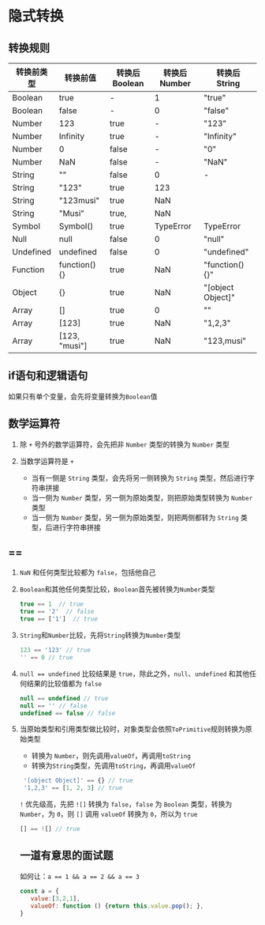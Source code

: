 # 隐式转换

## 转换规则

| 转换前类型 | 转换前值      | 转换后 Boolean | 转换后 Number | 转换后 String     |
| ---------- | ------------- | -------------- | ------------- | ----------------- |
| Boolean    | true          | -              | 1             | "true"            |
| Boolean    | false         | -              | 0             | "false"           |
| Number     | 123           | true           | -             | "123"             |
| Number     | Infinity      | true           | -             | "Infinity"        |
| Number     | 0             | false          | -             | "0"               |
| Number     | NaN           | false          | -             | "NaN"             |
| String     | ""            | false          | 0             | -                 |
| String     | "123"         | true           | 123           |                   |
| String     | "123musi"     | true           | NaN           |                   |
| String     | "Musi"        | true,          | NaN           |                   |
| Symbol     | Symbol()      | true           | TypeError     | TypeError         |
| Null       | null          | false          | 0             | "null"            |
| Undefined  | undefined     | false          | 0             | "undefined"       |
| Function   | function(){}  | true           | NaN           | "function(){}"    |
| Object     | {}            | true           | NaN           | "[object Object]" |
| Array      | []            | true           | 0             | ""                |
| Array      | [123]         | true           | NaN           | "1,2,3"           |
| Array      | [123, "musi"] | true           | NaN           | "123,musi"        |

## if语句和逻辑语句

如果只有单个变量，会先将变量转换为`Boolean`值

## 数学运算符 

1. 除 `+` 号外的数学运算符，会先把非 `Number` 类型的转换为 `Number` 类型

2. 当数学运算符是 `+`
   - 当有一侧是 `String` 类型，会先将另一侧转换为 `String` 类型，然后进行字符串拼接
   - 当一侧为 `Number` 类型，另一侧为原始类型，则把原始类型转换为 `Number` 类型
   - 当一侧为 `Number` 类型，另一侧为原始类型，则把两侧都转为 `String` 类型，后进行字符串拼接

## ==

1. `NaN` 和任何类型比较都为 `false`，包括他自己

2. `Boolean`和其他任何类型比较，`Boolean`首先被转换为`Number`类型

   ```js
   true == 1  // true 
   true == '2'  // false
   true == ['1']  // true
   ```

3. `String`和`Number`比较，先将`String`转换为`Number`类型

   ```js
   123 == '123' // true
   '' == 0 // true
   ```

4. `null == undefined` 比较结果是 `true`，除此之外，`null`、`undefined` 和其他任何结果的比较值都为 `false`

   ```js
   null == undefined // true
   null == '' // false
   undefined == false // false
   ```

5. 当原始类型和引用类型做比较时，对象类型会依照`ToPrimitive`规则转换为原始类型

   - 转换为 `Number`，则先调用`valueOf`，再调用`toString`
   - 转换为`String`类型，先调用`toString`，再调用`valueOf`

   ```js
    '[object Object]' == {} // true
    '1,2,3' == [1, 2, 3] // true
   ```

   `!` 优先级高，先把 `![]` 转换为 `false`，`false` 为 `Boolean` 类型，转换为 `Number`，为 `0`，则 `[]` 调用 `valueOf` 转换为 `0`，所以为 `true`

   ```js
   [] == ![] // true
   ```

   ## 一道有意思的面试题

   如何让：`a == 1 && a == 2 && a == 3`

   ```js
   const a = {
      value:[3,2,1],
      valueOf: function () {return this.value.pop(); },
   } 
   ```

   